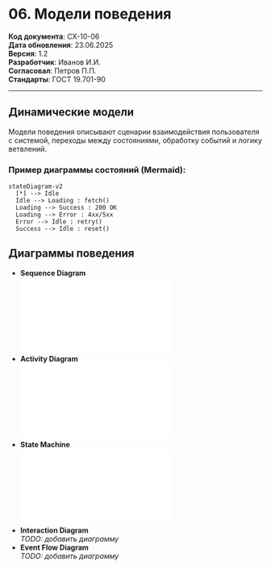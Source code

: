 # 06. Модели поведения

**Код документа**: СХ-10-06  
**Дата обновления**: 23.06.2025  
**Версия**: 1.2  
**Разработчик**: Иванов И.И.  
**Согласовал**: Петров П.П.  
**Стандарты**: ГОСТ 19.701-90

---

## Динамические модели
Модели поведения описывают сценарии взаимодействия пользователя с системой, переходы между состояниями, обработку событий и логику ветвлений.

### Пример диаграммы состояний (Mermaid):
```mermaid
stateDiagram-v2
  [*] --> Idle
  Idle --> Loading : fetch()
  Loading --> Success : 200 OK
  Loading --> Error : 4xx/5xx
  Error --> Idle : retry()
  Success --> Idle : reset()
```

## Диаграммы поведения
- **Sequence Diagram**  
  ![Sequence Diagram](diagrams/behavior/sequence-diagram.mmd)
- **Activity Diagram**  
  ![Activity Diagram](diagrams/behavior/activity-diagram.mmd)
- **State Machine**  
  ![State Machine](diagrams/behavior/state-machine.mmd)
- **Interaction Diagram**  
  _TODO: добавить диаграмму_
- **Event Flow Diagram**  
  _TODO: добавить диаграмму_ 